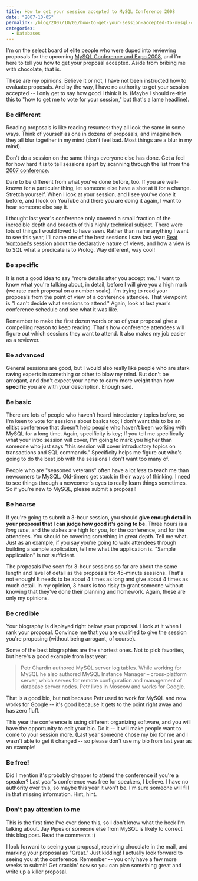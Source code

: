 ```yaml
---
title: How to get your session accepted to MySQL Conference 2008
date: "2007-10-05"
permalink: /blog/2007/10/05/how-to-get-your-session-accepted-to-mysql-conference-2008/
categories:
  - Databases
---
```

I'm on the select board of elite people who were duped into reviewing proposals for the upcoming [MySQL Conference and Expo 2008][1], and I'm here to tell you how to get your proposal accepted. Aside from bribing me with chocolate, that is.

These are *my* opinions. Believe it or not, I have not been instructed how to evaluate proposals. And by the way, I have no authority to get your session accepted -- I only get to say how good I think it is. (Maybe I should re-title this to "how to get me to vote for your session," but that's a lame headline).

### Be different

Reading proposals is like reading resumes: they all look the same in some ways. Think of yourself as one in dozens of proposals, and imagine how they all blur together in my mind (don't feel bad. Most things are a blur in my mind).

Don't do a session on the same things everyone else has done. Get a feel for how hard it is to tell sessions apart by scanning through the list from the [2007 conference][2].

Dare to be different from what you've done before, too. If you are well-known for a particular thing, let someone else have a shot at it for a change. Stretch yourself. When I look at your session, and I see you've done it before, and I look on YouTube and there you are doing it again, I want to hear someone else say it.

I thought last year's conference only covered a small fraction of the incredible depth and breadth of this highly technical subject. There were lots of things I would loved to have seen. Rather than name anything I want to see this year, I'll name one of the best sessions I saw last year: [Beat Vontobel's][3] session about the declarative nature of views, and how a view is to SQL what a predicate is to Prolog. Way different, way cool!

### Be specific

It is not a good idea to say "more details after you accept me." I want to know what you're talking about, in detail, before I will give you a high mark (we rate each proposal on a number scale). I'm trying to read your proposals from the point of view of a conference attendee. That viewpoint is "I can't decide what sessions to attend." Again, look at last year's conference schedule and see what it was like.

Remember to make the first dozen words or so of your proposal give a compelling reason to keep reading. That's how conference attendees will figure out which sessions they want to attend. It also makes my job easier as a reviewer.

### Be advanced

General sessions are good, but I would also really like people who are stark raving experts in something or other to blow my mind. But don't be arrogant, and don't expect your name to carry more weight than how **specific** you are with your description. Enough said.

### Be basic

There are lots of people who haven't heard introductory topics before, so I'm keen to vote for sessions about basics too; I don't want this to be an elitist conference that doesn't help people who haven't been working with MySQL for a long time. Again, specificity is key; If you tell me specifically what your intro session will cover, I'm going to mark you higher than someone who just says "this session will cover introductory topics on transactions and SQL commands." Specificity helps me figure out who's going to do the best job with the sessions I don't want too many of.

People who are "seasoned veterans" often have a lot *less* to teach me than newcomers to MySQL. Old-timers get stuck in their ways of thinking. I need to see things through a newcomer's eyes to really learn things sometimes. So if you're new to MySQL, please submit a proposal!

### Be hoarse

If you're going to submit a 3-hour session, you should **give enough detail in your proposal that I can judge how good it's going to be**. Three hours is a *long time*, and the stakes are high for you, for the conference, and for the attendees. You should be covering something in great depth. Tell me what. Just as an example, if you say you're going to walk attendees through building a sample application, tell me what the application is. "Sample application" is not sufficient.

The proposals I've seen for 3-hour sessions so far are about the same length and level of detail as the proposals for 45-minute sessions. That's not enough! It needs to be about 4 times as long and give about 4 times as much detail. In my opinion, 3 hours is too risky to grant someone without knowing that they've done their planning and homework. Again, these are only my opinions.

### Be credible

Your biography is displayed right below your proposal. I look at it when I rank your proposal. Convince me that you are qualified to give the session you're proposing (without being arrogant, of course).

Some of the best biographies are the shortest ones. Not to pick favorites, but here's a good example from last year:

<blockquote cite="http://conferences.oreillynet.com/cs/mysqluc2007/view/e_spkr/3190">
  <p>
    Petr Chardin authored MySQL server log tables. While working for MySQL he also authored MySQL Instance Manager &#8211; cross-platform server, which serves for remote configuration and management of database server nodes. Petr lives in Moscow and works for Google.
  </p>
</blockquote>

That is a good bio, but not because Petr used to work for MySQL and now works for Google -- it's good because it gets to the point right away and has zero fluff.

This year the conference is using different organizing software, and you will have the opportunity to edit your bio. Do it -- it will make people want to come to your session more. (Last year someone chose my bio for me and I wasn't able to get it changed -- so please don't use my bio from last year as an example!

### Be free!

Did I mention it's probably cheaper to attend the conference if you're a speaker? Last year's conference was free for speakers, I believe. I have no authority over this, so maybe this year it won't be. I'm sure someone will fill in that missing information. Hint, hint.

### Don't pay attention to me

This is the first time I've ever done this, so I don't know what the heck I'm talking about. Jay Pipes or someone else from MySQL is likely to correct this blog post. Read the comments :)

I look forward to seeing your proposal, receiving chocolate in the mail, and marking your proposal as "Great." Just kidding! I actually look forward to seeing you at the conference. Remember -- you only have a few more weeks to submit! Get crackin' *now* so you can plan something great and write up a killer proposal.

 [1]: http://www.mysqlconf.com/
 [2]: http://conferences.oreillynet.com/pub/w/54/sessions.html
 [3]: http://www.futhark.ch/
